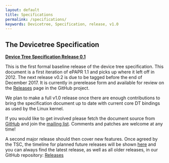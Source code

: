 ```yaml
---
layout: default
title: Specifications
permalink: /specifications/
keywords: Devicetree, Specification, release, v1.0
---
```

## **The Devicetree Specification**

<a href="/downloads/devicetree-specification-v0.1-20160524.pdf" target="_blank"><strong>Device Tree Specification Release 0.1</strong></a><br>

This is the first formal baseline release of the device tree specification. This document is a first iteration of ePAPR 1.1 and picks up where it left off in 2012.
The next release v0.2 is due to be tagged before the end of December 2017.
It is currently in prerelease form and available for review on the
[Releases](https://github.com/devicetree-org/devicetree-specification/releases) page in the GitHub project.

We plan to make a full v1.0 release once there are enough contributions to
bring the specification document up to date with current core DT bindings as
used by the Linux kernel.

If you would like to get involved please fetch the document source from
[GitHub](https://github.com/devicetree-org/devicetree-specification)
and join the [mailing list](http://vger.kernel.org/vger-lists.html#devicetree-spec).
Comments and patches are welcome at any time!

A second major release should then cover new features.
Once agreed by the TSC, the timeline for planned future releases will be
shown [here](/releases/) and you can always find the latest release,
as well as all older releases, in our GitHub repository:
[Releases](https://github.com/devicetree-org/devicetree-specification/releases)
